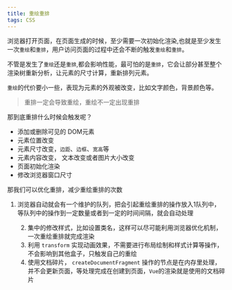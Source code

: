 ```yaml
---
title: 重绘重排
tags: CSS
---
```


浏览器打开页面，在页面生成的时候，至少需要一次初始化渲染,也就是至少发生一次`重绘`和`重排`，用户访问页面的过程中还会不断的触发`重绘`和`重排`。

不管是发生了`重绘`还是`重排`,都会影响性能，最可怕的是`重排`，它会让部分甚至整个渲染树重新分析，让元素的尺寸计算，重新排列元素。

`重绘`的代价要小一些，表现为元素的外观被改变，比如文字颜色，背景颜色等。

> 重排一定会导致重绘，重绘不一定出现重排

<!-- more -->

那到底重排什么时候会触发呢？

- 添加或删除可见的 DOM元素
- 元素位置改变
- 元素尺寸改变，`边距`、`边框`、`宽高`等
- 元素内容改变， 文本改变或者图片大小改变
- 页面初始化渲染
- 修改浏览器窗口尺寸

那我们可以优化重排，减少重绘重排的次数

1. 浏览器自动就会有一个维护的队列，把会引起重绘重排的操作放入1队列中，等队列中的操作到一定数量或者到一定的时间间隔，就会自动处理

 	2. 集中的修改样式，比如设置类名，这样可以尽可能利用浏览器优化机制，一次重绘重排就完成渲染
 	3. 利用 `transform` 实现动画效果，不需要进行布局绘制和样式计算等操作，不会影响到其他盒子，只触发自己的重绘
 	4. 使用文档碎片， `createDocumentFragment` 操作的节点是在内存里处理，并不会更新页面，等处理完成在创建到页面，`Vue`的渲染就是使用的文档碎片